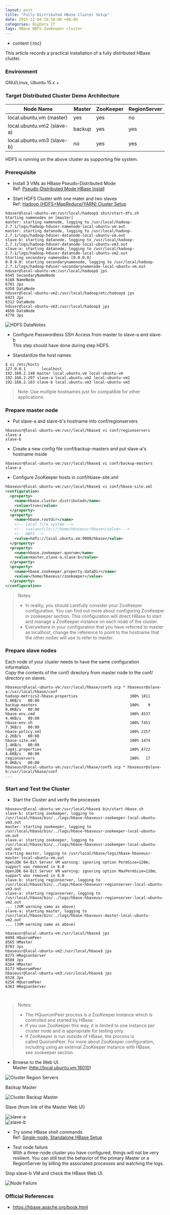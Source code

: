```yaml
---
layout: post
title: "Fully Distributed HBase Cluster Setup"
date: 2015-12-04 10:58:00 +08:00
categories: BigData IT
tags: HBase HDFS ZooKeeper cluster
---
```


* content
{:toc}

This article records a practical installation of a fully distributed HBase cluster.

### Environment 
GNU/Linux, Ubuntu 15.x +

### Target Distributed Cluster Demo Architecture

|Node Name|Master|ZooKeeper|RegionServer|
|---------|------|---------|------------|
|local.ubuntu.vm (master)   |yes    |yes|no |
|local.ubuntu.vm2 (slave-a) |backup |yes|yes|
|local.ubuntu.vm3 (slave-b) |no     |yes|yes|

HDFS is running on the above cluster as supporting file system.







### Prerequisite
* Install 3 VMs as HBase Pseudo-Distributed Mode  
Ref: [Pseudo-Distributed Mode HBase Install](https://eastmanjian.cn/blog/2015/12/03/hbase-pseudo-distributed-mode-setup/)  


* Start HDFS Cluster with one mater and two slaves  
Ref: [Hadoop (HDFS+MapReduce/YARN) Cluster Setup](https://eastmanjian.cn/blog/2015/11/29/hadoop-multi-node-cluster-installation/)

```shell
hduser@local-ubuntu-vm:/usr/local/hadoop$ sbin/start-dfs.sh
Starting namenodes on [master]
master: starting namenode, logging to /usr/local/hadoop-2.7.1/logs/hadoop-hduser-namenode-local-ubuntu-vm.out
master: starting datanode, logging to /usr/local/hadoop-2.7.1/logs/hadoop-hduser-datanode-local-ubuntu-vm.out
slave-b: starting datanode, logging to /usr/local/hadoop-2.7.1/logs/hadoop-hduser-datanode-local-ubuntu-vm3.out
slave-a: starting datanode, logging to /usr/local/hadoop-2.7.1/logs/hadoop-hduser-datanode-local-ubuntu-vm2.out
Starting secondary namenodes [0.0.0.0]
0.0.0.0: starting secondarynamenode, logging to /usr/local/hadoop-2.7.1/logs/hadoop-hduser-secondarynamenode-local-ubuntu-vm.out
hduser@local-ubuntu-vm:/usr/local/hadoop$ jps
6545 SecondaryNameNode
6188 NameNode
6701 Jps
6350 DataNode
hduser@local-ubuntu-vm2:/usr/local/hadoop/etc/hadoop$ jps
6423 Jps
6312 DataNode
hduser@local-ubuntu-vm3:/usr/local/hadoop$ jps
4656 DataNode
4776 Jps
```

![HDFS DataNotes](https://ejres-1253687085.picgz.myqcloud.com/img/hbase/hdfs-cluster-3vm.png)
		 
* Configure Passwordless SSH Access from master to slave-a and slave-b  
This step should have done during step HDFS.

* Standardize the host names

```shell
$ vi /etc/hosts
127.0.0.1       localhost
192.168.2.140 master local.ubuntu.vm local-ubuntu-vm
192.168.2.207 slave-a local.ubuntu.vm2 local-ubuntu-vm2
192.168.2.163 slave-b local.ubuntu.vm3 local-ubuntu-vm3
```

> Note: Use multiple hostnames just for compatible for other applications. 

### Prepare master node
* Put slave-a and slave-b's hostname into conf/regionservers

```shell
hbaseusr@local-ubuntu-vm:/usr/local/hbase$ vi conf/regionservers
slave-a
slave-b
```

* Create a new config file conf/backup-masters and put slave-a's hostname inside

```shell
hbaseusr@local-ubuntu-vm:/usr/local/hbase$ vi conf/backup-masters
slave-a 
```

* Configure ZooKeeper hosts in conf/hbase-site.xml

```xml
hbaseusr@local-ubuntu-vm:/usr/local/hbase$ vi conf/hbase-site.xml
<configuration>
  <property>
    <name>hbase.cluster.distributed</name>
    <value>true</value>
  </property>
  <property>
    <name>hbase.rootdir</name>
    <!-- local file system -->
    <!-- <value>file:///home/hbaseusr/hbase</value> -->
    <!-- HDFS -->
    <value>hdfs://local.ubuntu.vm:9000/hbase</value>
  </property>
  <property>
    <name>hbase.zookeeper.quorum</name>
    <value>master,slave-a,slave-b</value>
  </property>
  <property>
    <name>hbase.zookeeper.property.dataDir</name>
    <value>/home/hbaseusr/zookeeper</value>
  </property>
</configuration>
```

> Notes:   
> * In reality, you should carefully consider your ZooKeeper configuration. You can find out more about configuring ZooKeeper in zookeeper section. This configuration will direct HBase to start and manage a ZooKeeper instance on each node of the cluster.
> * Everywhere in your configuration that you have referred to master as localhost, change the reference to point to the hostname that the other nodes will use to refer to master.

### Prepare slave nodes
Each node of your cluster needs to have the same configuration information.   
Copy the contents of the conf/ directory from master node to the conf/ directory on slaves.

```shell
hbaseusr@local-ubuntu-vm:/usr/local/hbase/conf$ scp * hbaseusr@slave-a:/usr/local/hbase/conf
hadoop-metrics2-hbase.properties                       100% 1811     1.8KB/s   00:00
backup-masters                                         100%    9     0.0KB/s   00:00
hbase-env.cmd                                          100% 4537     4.4KB/s   00:00
hbase-env.sh                                           100% 7451     7.3KB/s   00:00
hbase-policy.xml                                       100% 2257     2.2KB/s   00:00
hbase-site.xml                                         100% 1474     1.4KB/s   00:00
log4j.properties                                       100% 4722     4.6KB/s   00:00
regionservers                                          100%   17     0.0KB/s   00:00
hbaseusr@local-ubuntu-vm:/usr/local/hbase/conf$ scp * hbaseusr@slave-b:/usr/local/hbase/conf
... 
```

### Start and Test the Cluster
* Start the Cluster and verify the processes

```shell
hbaseusr@local-ubuntu-vm:/usr/local/hbase$ bin/start-hbase.sh
slave-b: starting zookeeper, logging to /usr/local/hbase/bin/../logs/hbase-hbaseusr-zookeeper-local-ubuntu-vm3.out
master: starting zookeeper, logging to /usr/local/hbase/bin/../logs/hbase-hbaseusr-zookeeper-local-ubuntu-vm.out
slave-a: starting zookeeper, logging to /usr/local/hbase/bin/../logs/hbase-hbaseusr-zookeeper-local-ubuntu-vm2.out
starting master, logging to /usr/local/hbase/logs/hbase-hbaseusr-master-local-ubuntu-vm.out
OpenJDK 64-Bit Server VM warning: ignoring option PermSize=128m; support was removed in 8.0
OpenJDK 64-Bit Server VM warning: ignoring option MaxPermSize=128m; support was removed in 8.0
slave-b: starting regionserver, logging to /usr/local/hbase/bin/../logs/hbase-hbaseusr-regionserver-local-ubuntu-vm3.out
slave-a: starting regionserver, logging to /usr/local/hbase/bin/../logs/hbase-hbaseusr-regionserver-local-ubuntu-vm2.out
... (JVM warning same as above)
slave-a: starting master, logging to /usr/local/hbase/bin/../logs/hbase-hbaseusr-master-local-ubuntu-vm2.out
... (JVM warning same as above)

hbaseusr@local-ubuntu-vm:/usr/local/hbase$ jps
8498 HQuorumPeer
8565 HMaster
8783 Jps
hbaseusr@local-ubuntu-vm2:/usr/local/hbase$ jps
8275 HRegionServer
8588 Jps
8364 HMaster
8173 HQuorumPeer
hbaseusr@local-ubuntu-vm3:/usr/local/hbase$ jps
6528 Jps
6256 HQuorumPeer
6363 HRegionServer
```

		 
> Notes:  
> * The HQuorumPeer process is a ZooKeeper instance which is controlled and started by HBase. 
> * If you use ZooKeeper this way, it is limited to one instance per cluster node and is appropriate for testing only. 
> * If ZooKeeper is run outside of HBase, the process is called QuorumPeer. For more about ZooKeeper configuration, including using an external ZooKeeper instance with HBase, see zookeeper section.

* Browse to the Web UI.  
Master (http://local.ubuntu.vm:16010)

![Cluster Region Servers](https://ejres-1253687085.picgz.myqcloud.com/img/hbase/region-servers-cluster.png)

Backup Master

![Cluster Backup Master](https://ejres-1253687085.picgz.myqcloud.com/img/hbase/backup-masters-cluster.png)

Slave (from link of the Master Web UI)

![slave-a](https://ejres-1253687085.picgz.myqcloud.com/img/hbase/slave-a.png)  
![slave-b](https://ejres-1253687085.picgz.myqcloud.com/img/hbase/slave-b.png)

* Try some HBase shell commands  
Ref: [Single-node, Standalone HBase Setup](https://eastmanjian.cn/blog/2015/12/01/hbase-single-node-standalone-setup/)

* Test node failure  
With a three-node cluster you have configured, things will not be very resilient. 
You can still test the behavior of the primary Master or a RegionServer by killing the associated processes and watching the logs.
		
Stop slave-b VM and check the HBase Web UI.

![Node Failure](https://ejres-1253687085.picgz.myqcloud.com/img/hbase/node-fail.png)


### Official References
* https://hbase.apache.org/book.html

